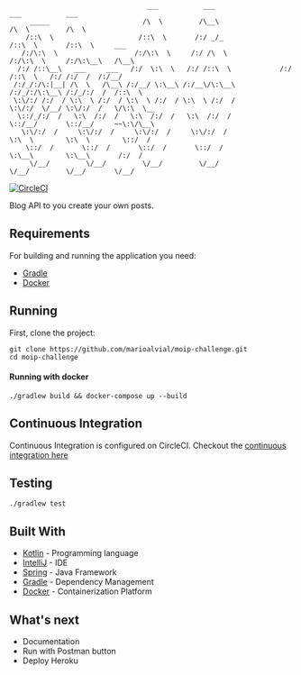 ```
                                  ___           ___                    ___           ___               
     _____                       /\  \         /\__\                  /\  \         /\  \              
    /::\  \                     /::\  \       /:/ _/_                /::\  \       /::\  \     ___     
   /:/\:\  \                   /:/\:\  \     /:/ /\  \              /:/\:\  \     /:/\:\__\   /\__\    
  /:/ /::\__\   ___     ___   /:/  \:\  \   /:/ /::\  \            /:/ /::\  \   /:/ /:/  /  /:/__/    
 /:/_/:/\:|__| /\  \   /\__\ /:/__/ \:\__\ /:/__\/\:\__\          /:/_/:/\:\__\ /:/_/:/  /  /::\  \    
 \:\/:/ /:/  / \:\  \ /:/  / \:\  \ /:/  / \:\  \ /:/  /          \:\/:/  \/__/ \:\/:/  /   \/\:\  \__ 
  \::/_/:/  /   \:\  /:/  /   \:\  /:/  /   \:\  /:/  /            \::/__/       \::/__/     ~~\:\/\__\
   \:\/:/  /     \:\/:/  /     \:\/:/  /     \:\/:/  /              \:\  \        \:\  \        \::/  /
    \::/  /       \::/  /       \::/  /       \::/  /                \:\__\        \:\__\       /:/  / 
     \/__/         \/__/         \/__/         \/__/                  \/__/         \/__/       \/__/  
```
[![CircleCI](https://circleci.com/gh/marioalvial/blog.svg?style=svg)](https://circleci.com/gh/marioalvial/blog)

Blog API to you create your own posts.

## Requirements

For building and running the application you need:

- [Gradle](https://gradle.org/)
- [Docker](https://www.docker.com/)

## Running

First, clone the project:

```shell
git clone https://github.com/marioalvial/moip-challenge.git
cd moip-challenge
```

#### Running with docker

```shell
./gradlew build && docker-compose up --build
```

## Continuous Integration
Continuous Integration is configured on CircleCI. Checkout the [continuous integration here](https://circleci.com/gh/marioalvial/blog)

##  Testing

```shell
./gradlew test
```

## Built With

- [Kotlin](https://kotlinlang.org/) - Programming language
- [IntelliJ](https://www.jetbrains.com/idea/) - IDE
- [Spring](https://spring.io/) - Java Framework
- [Gradle](https://gradle.org/) - Dependency Management
- [Docker](https://www.docker.com/) - Containerization Platform

## What's next

- Documentation
- Run with Postman button
- Deploy Heroku
